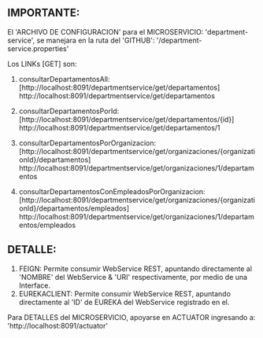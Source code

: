 

IMPORTANTE:
----------
El 'ARCHIVO DE CONFIGURACION' para el MICROSERVICIO: 'department-service', se manejara en la ruta del 'GITHUB': '/department-service.properties' 

Los LINKs [GET] son:

1. consultarDepartamentosAll: [http://localhost:8091/departmentservice/get/departamentos]
   http://localhost:8091/departmentservice/get/departamentos

2. consultarDepartamentosPorId: [http://localhost:8091/departmentservice/get/departamentos/{id}]  
   http://localhost:8091/departmentservice/get/departamentos/1
   
3. consultarDepartamentosPorOrganizacion: [http://localhost:8091/departmentservice/get/organizaciones/{organizationId}/departamentos]   
   http://localhost:8091/departmentservice/get/organizaciones/1/departamentos

4. consultarDepartamentosConEmpleadosPorOrganizacion: [http://localhost:8091/departmentservice/get/organizaciones/{organizationId}/departamentos/empleados]   
   http://localhost:8091/departmentservice/get/organizaciones/1/departamentos/empleados 


DETALLE:
-------

1. FEIGN:        Permite consumir WebService REST, apuntando directamente al 'NOMBRE' del WebService & 'URI' respectivamente, por medio de una Interface.
2. EUREKACLIENT: Permite consumir WebService REST, apuntando directamente al 'ID' de EUREKA del WebService registrado en el.

 
Para DETALLES del MICROSERVICIO, apoyarse en ACTUATOR ingresando a: 'http://localhost:8091/actuator'

 